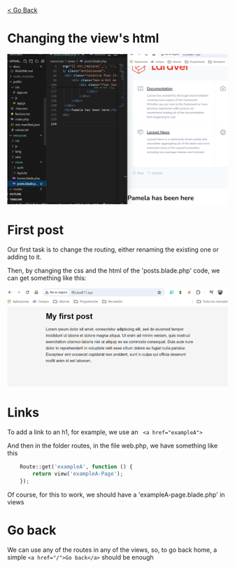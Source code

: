 [< Go Back](../README.md)

# Changing the view's html

![browser image](./images/image01.png)

# First post

Our first task is to change the routing, either renaming the existing one or adding to it.

Then, by changing the css and the html of the 'posts.blade.php' code, we can get something like this:

![browser image](./images/image02.png)

# Links

To add a link to an h1, for example, we use an ` <a href="exampleA">`

And then in the folder routes, in the file web.php, we have something like this 
```php
    Route::get('exampleA', function () {
        return view('exampleA-Page');
    });
```
Of course, for this to work, we should have a 'exampleA-page.blade.php' in views

# Go back

We can use any of the routes in any of the views, so, to go back home, a simple `<a href="/">Go back</a>` should be enough
